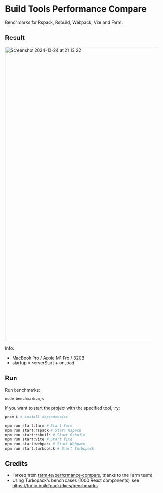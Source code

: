 # Build Tools Performance Compare

Benchmarks for Rspack, Rsbuild, Webpack, Vite and Farm.

## Result

<img width="967" alt="Screenshot 2024-10-24 at 21 13 22" src="https://github.com/user-attachments/assets/0ea28ee6-336d-459b-a5f7-12c228e81c34">

Info:

- MacBook Pro / Apple M1 Pro / 32GB
- startup = serverStart + onLoad

## Run

Run benchmarks:

```bash
node benchmark.mjs
```

If you want to start the project with the specified tool, try:

```bash
pnpm i # install dependencies

npm run start:farm # Start Farm
npm run start:rspack # Start Rspack
npm run start:rsbuild # Start Rsbuild
npm run start:vite # Start Vite
npm run start:webpack # Start Webpack
npm run start:turbopack # Start Turbopack
```

## Credits

- Forked from [farm-fe/performance-compare](https://github.com/farm-fe/performance-compare), thanks to the Farm team!
- Using Turbopack's bench cases (1000 React components), see https://turbo.build/pack/docs/benchmarks
